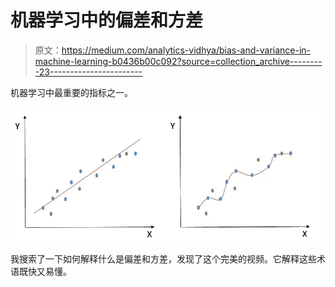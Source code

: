 # 机器学习中的偏差和方差

> 原文：<https://medium.com/analytics-vidhya/bias-and-variance-in-machine-learning-b0436b00c092?source=collection_archive---------23----------------------->

机器学习中最重要的指标之一。

![](img/65ac6beca5717bda4410aa6cbff95c24.png)

我搜索了一下如何解释什么是偏差和方差，发现了这个完美的视频。它解释这些术语既快又易懂。
